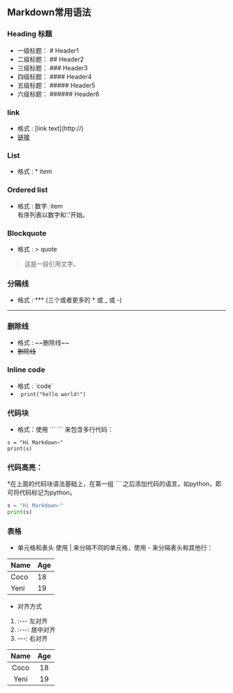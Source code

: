 
## Markdown常用语法

### Heading 标题
* 一级标题： # Header1
* 二级标题： ## Header2 
* 三级标题： ### Header3
* 四级标题： #### Header4 
* 五级标题： ##### Header5
* 六级标题： ###### Header6 

### link
* 格式 : \[link text](http://) 
* [链接](https://github.com/cocokitten/leetcode_python/blob/master/Learning_Notes/markdown%E4%B8%AD%E4%B9%A6%E5%86%99%E6%95%B0%E5%AD%A6%E5%85%AC%E5%BC%8F.md)

### List
* 格式 : \* item

### Ordered list
* 格式 : 数字. item
<br>有序列表以数字和‘.’开始。
### Blockquote
* 格式 : > quote
> 这是一段引用文字。
### 分隔线
* 格式 : \*** (三个或者更多的 * 或 _ 或 -)
***
### 删除线
* 格式 : \~~删除线~~
* ~~删除线~~

### Inline code
* 格式 : \`code`
* ` print("hello world!")`

### 代码块
* 格式：使用 \``` ``` 来包含多行代码：
``` 
s = "Hi Markdown~"
print(s)
```
### 代码高亮：
*在上面的代码块语法基础上，在第一组 ``` 之后添加代码的语言，如python，即可将代码标记为python。
``` python
s = "Hi Markdown~"
print(s)
```
### 表格
* 单元格和表头
使用 | 来分隔不同的单元格，使用 - 来分隔表头和其他行：

|Name|Age|
|----|---|
|Coco|18|
|Yeni|19|
* 对齐方式
1. :--- 左对齐
1. :---: 居中对齐
1. ---: 右对齐

|Name|Age|
|:----:|:---:|
|Coco|18|
|Yeni|19|










